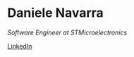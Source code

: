# Daniele Navarra


_Software Engineer at STMicroelectronics_

[LinkedIn](https://www.linkedin.com/in/daniele-navarra-x)

